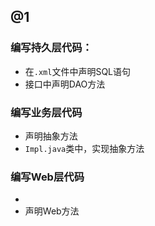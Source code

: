 ## @1
### 编写持久层代码：
- 在`.xml`文件中声明SQL语句
- 接口中声明DAO方法
### 编写业务层代码
- 声明抽象方法
- `Impl.java`类中，实现抽象方法
### 编写Web层代码
- 
- 声明Web方法